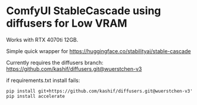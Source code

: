 # ComfyUI StableCascade using diffusers for Low VRAM

Works with RTX 4070ti 12GB.

Simple quick wrapper for https://huggingface.co/stabilityai/stable-cascade

Currently requires the diffusers branch: https://github.com/kashif/diffusers.git@wuerstchen-v3

if requirements.txt install fails:
```
pip install git+https://github.com/kashif/diffusers.git@wuerstchen-v3'
pip install accelerate
```
